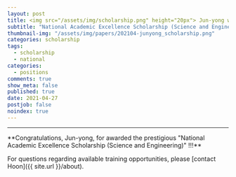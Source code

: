 ```yaml
---
layout: post
title: <img src="/assets/img/scholarship.png" height="20px"> Jun-yong was awarded National Scholarship !!!
subtitle: "National Academic Excellence Scholarship (Science and Engineering)"
thumbnail-img: "/assets/img/papers/202104-junyong_scholarship.png"
categories: scholarship
tags:
  - scholarship
  - national
categories:
  - positions
comments: true
show_meta: false
published: true
date: 2021-04-27
postjob: false
noindex: true
---
```


<hr>
**Congratulations, Jun-yong, for awarded the prestigious "National Academic Excellence Scholarship (Science and Engineering)" !!!**



<i class="fa fa-question-circle"></i> For questions regarding available training opportunities, please \[contact Hoon]({{ site.url }}/about).

